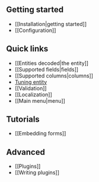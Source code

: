 Getting started
---------------

- [[Installation|getting started]]
- [[Configuration]]

Quick links
-----------

-   [[Entities decoded|the entity]]
-   [[Supported fields|fields]]
-   [[Supported columns|columns]]
-   [Tuning entity](/lazychaser/cruddy/wiki/schema#tuning)
-   [[Validation]]
-   [[Localization]]
-   [[Main menu|menu]]

Tutorials
---------

-   [[Embedding forms]]

Advanced
--------

-   [[Plugins]]
-   [[Writing plugins]]